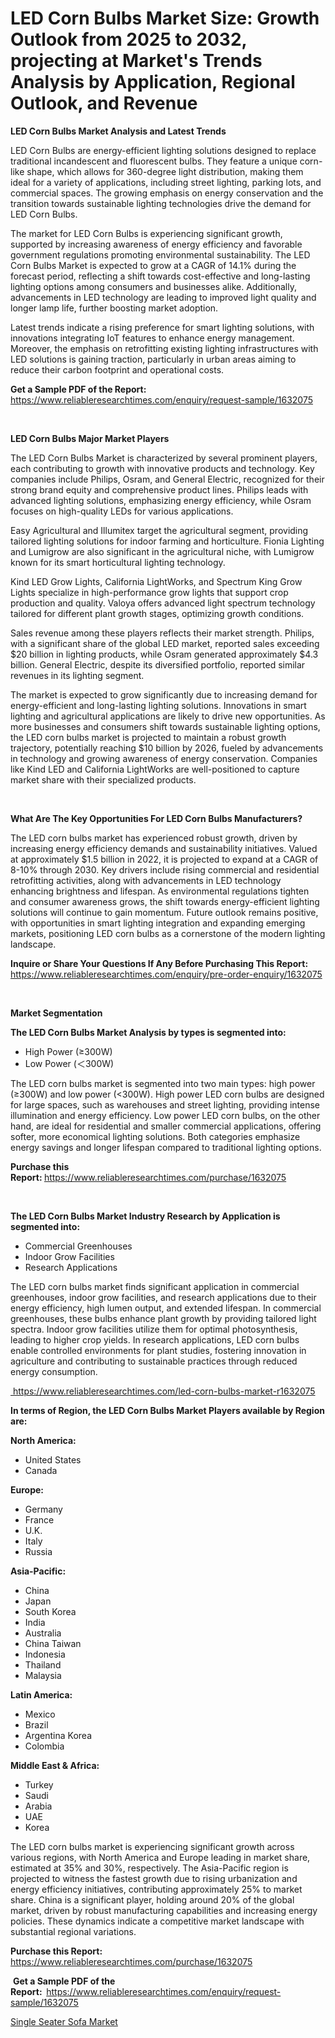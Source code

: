 <p><h1>LED Corn Bulbs Market Size: Growth Outlook from 2025 to 2032, projecting at Market's Trends Analysis by Application, Regional Outlook, and Revenue</h1></p><p><strong>LED Corn Bulbs Market Analysis and Latest Trends</strong></p>
<p><p>LED Corn Bulbs are energy-efficient lighting solutions designed to replace traditional incandescent and fluorescent bulbs. They feature a unique corn-like shape, which allows for 360-degree light distribution, making them ideal for a variety of applications, including street lighting, parking lots, and commercial spaces. The growing emphasis on energy conservation and the transition towards sustainable lighting technologies drive the demand for LED Corn Bulbs.</p><p>The market for LED Corn Bulbs is experiencing significant growth, supported by increasing awareness of energy efficiency and favorable government regulations promoting environmental sustainability. The LED Corn Bulbs Market is expected to grow at a CAGR of 14.1% during the forecast period, reflecting a shift towards cost-effective and long-lasting lighting options among consumers and businesses alike. Additionally, advancements in LED technology are leading to improved light quality and longer lamp life, further boosting market adoption.</p><p>Latest trends indicate a rising preference for smart lighting solutions, with innovations integrating IoT features to enhance energy management. Moreover, the emphasis on retrofitting existing lighting infrastructures with LED solutions is gaining traction, particularly in urban areas aiming to reduce their carbon footprint and operational costs.</p></p>
<p><strong>Get a Sample PDF of the Report:&nbsp;</strong> <a href="https://www.reliableresearchtimes.com/enquiry/request-sample/1632075?utm_campaign=3227&utm_medium=2&utm_source=Github&utm_content=ia&utm_term=05042025&utm_id=led-corn-bulbs">https://www.reliableresearchtimes.com/enquiry/request-sample/1632075</a></p>
<p>&nbsp;</p>
<p><strong>LED Corn Bulbs Major Market Players</strong></p>
<p><p>The LED Corn Bulbs Market is characterized by several prominent players, each contributing to growth with innovative products and technology. Key companies include Philips, Osram, and General Electric, recognized for their strong brand equity and comprehensive product lines. Philips leads with advanced lighting solutions, emphasizing energy efficiency, while Osram focuses on high-quality LEDs for various applications.</p><p>Easy Agricultural and Illumitex target the agricultural segment, providing tailored lighting solutions for indoor farming and horticulture. Fionia Lighting and Lumigrow are also significant in the agricultural niche, with Lumigrow known for its smart horticultural lighting technology.</p><p>Kind LED Grow Lights, California LightWorks, and Spectrum King Grow Lights specialize in high-performance grow lights that support crop production and quality. Valoya offers advanced light spectrum technology tailored for different plant growth stages, optimizing growth conditions.</p><p>Sales revenue among these players reflects their market strength. Philips, with a significant share of the global LED market, reported sales exceeding $20 billion in lighting products, while Osram generated approximately $4.3 billion. General Electric, despite its diversified portfolio, reported similar revenues in its lighting segment.</p><p>The market is expected to grow significantly due to increasing demand for energy-efficient and long-lasting lighting solutions. Innovations in smart lighting and agricultural applications are likely to drive new opportunities. As more businesses and consumers shift towards sustainable lighting options, the LED corn bulbs market is projected to maintain a robust growth trajectory, potentially reaching $10 billion by 2026, fueled by advancements in technology and growing awareness of energy conservation. Companies like Kind LED and California LightWorks are well-positioned to capture market share with their specialized products.</p></p>
<p>&nbsp;</p>
<p><strong>What Are The Key Opportunities For LED Corn Bulbs Manufacturers?</strong></p>
<p><p>The LED corn bulbs market has experienced robust growth, driven by increasing energy efficiency demands and sustainability initiatives. Valued at approximately $1.5 billion in 2022, it is projected to expand at a CAGR of 8-10% through 2030. Key drivers include rising commercial and residential retrofitting activities, along with advancements in LED technology enhancing brightness and lifespan. As environmental regulations tighten and consumer awareness grows, the shift towards energy-efficient lighting solutions will continue to gain momentum. Future outlook remains positive, with opportunities in smart lighting integration and expanding emerging markets, positioning LED corn bulbs as a cornerstone of the modern lighting landscape.</p></p>
<p><strong>Inquire or Share Your Questions If Any Before Purchasing This Report:</strong> <a href="https://www.reliableresearchtimes.com/enquiry/pre-order-enquiry/1632075?utm_campaign=3227&utm_medium=2&utm_source=Github&utm_content=ia&utm_term=05042025&utm_id=led-corn-bulbs">https://www.reliableresearchtimes.com/enquiry/pre-order-enquiry/1632075</a></p>
<p>&nbsp;</p>
<p><strong>Market Segmentation</strong></p>
<p><strong>The LED Corn Bulbs Market Analysis by types is segmented into:</strong></p>
<p><ul><li>High Power (≥300W)</li><li>Low Power (＜300W)</li></ul></p>
<p><p>The LED corn bulbs market is segmented into two main types: high power (≥300W) and low power (<300W). High power LED corn bulbs are designed for large spaces, such as warehouses and street lighting, providing intense illumination and energy efficiency. Low power LED corn bulbs, on the other hand, are ideal for residential and smaller commercial applications, offering softer, more economical lighting solutions. Both categories emphasize energy savings and longer lifespan compared to traditional lighting options.</p></p>
<p><strong>Purchase this Report:&nbsp;</strong><a href="https://www.reliableresearchtimes.com/purchase/1632075?utm_campaign=3227&utm_medium=2&utm_source=Github&utm_content=ia&utm_term=05042025&utm_id=led-corn-bulbs">https://www.reliableresearchtimes.com/purchase/1632075</a></p>
<p>&nbsp;</p>
<p><strong>The LED Corn Bulbs Market Industry Research by Application is segmented into:</strong></p>
<p><ul><li>Commercial Greenhouses</li><li>Indoor Grow Facilities</li><li>Research Applications</li></ul></p>
<p><p>The LED corn bulbs market finds significant application in commercial greenhouses, indoor grow facilities, and research applications due to their energy efficiency, high lumen output, and extended lifespan. In commercial greenhouses, these bulbs enhance plant growth by providing tailored light spectra. Indoor grow facilities utilize them for optimal photosynthesis, leading to higher crop yields. In research applications, LED corn bulbs enable controlled environments for plant studies, fostering innovation in agriculture and contributing to sustainable practices through reduced energy consumption.</p></p>
<p><a href="https://www.reliableresearchtimes.com/led-corn-bulbs-market-r1632075?utm_campaign=3227&utm_medium=2&utm_source=Github&utm_content=ia&utm_term=05042025&utm_id=led-corn-bulbs">&nbsp;https://www.reliableresearchtimes.com/led-corn-bulbs-market-r1632075</a></p>
<p><strong>In terms of Region, the LED Corn Bulbs Market Players available by Region are:</strong></p>
<p>
    <p> <strong> North America: </strong>
        <ul>
            <li>United States</li>
            <li>Canada</li>
        </ul>
        </p> 
    <p> <strong> Europe: </strong>
        <ul>
            <li>Germany</li>
            <li>France</li>
            <li>U.K.</li>
            <li>Italy</li>
            <li>Russia</li>
        </ul>
        </p> 
    <p> <strong> Asia-Pacific: </strong>
        <ul>
            <li>China</li>
            <li>Japan</li>
            <li>South Korea</li>
            <li>India</li>
            <li>Australia</li>
            <li>China Taiwan</li>
            <li>Indonesia</li>
            <li>Thailand</li>
            <li>Malaysia</li>
        </ul>
        </p> 
    <p> <strong> Latin America: </strong>
        <ul>
            <li>Mexico</li>
            <li>Brazil</li>
            <li>Argentina Korea</li>
            <li>Colombia</li>
        </ul>
        </p> 
    <p> <strong> Middle East & Africa: </strong>
        <ul>
            <li>Turkey</li>
            <li>Saudi</li>
            <li>Arabia</li>
            <li>UAE</li>
            <li>Korea</li>
        </ul>
    </p>
    </p>
<p><p>The LED corn bulbs market is experiencing significant growth across various regions, with North America and Europe leading in market share, estimated at 35% and 30%, respectively. The Asia-Pacific region is projected to witness the fastest growth due to rising urbanization and energy efficiency initiatives, contributing approximately 25% to market share. China is a significant player, holding around 20% of the global market, driven by robust manufacturing capabilities and increasing energy policies. These dynamics indicate a competitive market landscape with substantial regional variations.</p></p>
<p><strong>Purchase this Report: </strong><a href="https://www.reliableresearchtimes.com/purchase/1632075?utm_campaign=3227&utm_medium=2&utm_source=Github&utm_content=ia&utm_term=05042025&utm_id=led-corn-bulbs">https://www.reliableresearchtimes.com/purchase/1632075</a></p>
<p>&nbsp;<strong>Get a Sample PDF of the Report:&nbsp;&nbsp;</strong><a href="https://www.reliableresearchtimes.com/enquiry/request-sample/1632075?utm_campaign=3227&utm_medium=2&utm_source=Github&utm_content=ia&utm_term=05042025&utm_id=led-corn-bulbs">https://www.reliableresearchtimes.com/enquiry/request-sample/1632075</a></p>
<p><strong></strong></p>
<p><p><a href="https://github.com/alejnaouare/Market-Research-Report-List-1/blob/main/single-seater-sofa-market.md?utm_campaign=3227&utm_medium=2&utm_source=Github&utm_content=ia&utm_term=05042025&utm_id=led-corn-bulbs">Single Seater Sofa Market</a></p></p>